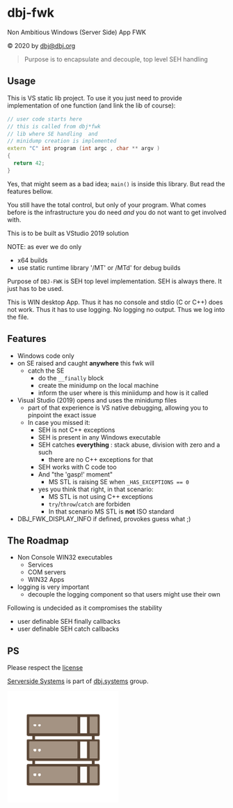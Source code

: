 # dbj-fwk
Non Ambitious Windows (Server Side) App FWK

&copy; 2020 by dbj@dbj.org

> Purpose is to encapsulate and decouple, top level SEH handling

## Usage

This is VS static lib project. 
To use it you just need to provide implementation of one function (and link the lib of course):

```cpp
// user code starts here
// this is called from dbj*fwk
// lib where SE handling  and 
// minidump creation is implemented
extern "C" int program (int argc , char ** argv ) 
{
  return 42;
}
```
Yes, that might seem as a bad idea; `main()` is inside this library. But read the features bellow.

You still have the total control, but only of your program. What comes before is the infrastructure you do need *and* you do not want to get involved with.

This is to be built as VStudio 2019 solution

NOTE: as ever we do only 
- x64 builds
- use static runtime library '/MT' or /MTd' for debug builds

Purpose of `DBJ-FWK` is SEH top level implementation. SEH is always there. It just has to be used.

This is WIN desktop App. Thus it has no console and stdio (C or C++) does not work. Thus 
it has to use logging. No logging no output. Thus we log into the file.

## Features 

- Windows code only
- on SE raised and caught **anywhere** this fwk will
	- catch the SE
		- do the `__finally` block
		- create the minidump on the local machine
		- inform the user where is this miniidump and how is it called
- Visual Studio (2019) opens and uses the minidump files
	- part of that experience is VS native debugging, allowing you to pinpoint the exact issue
	- In case you missed it: 
    	- SEH is not C++ exceptions
    	- SEH is present in any Windows executable
    	- SEH catches **everything** : stack abuse, division with zero and a such
        	- there are no C++ exceptions for that
    	- SEH works with C code too
    	- And "the 'gasp!' moment"
    		- MS STL is raising SE when 
		`_HAS_EXCEPTIONS == 0`
		- yes you think that right,
		in that scenario:
    		- MS STL is not using C++ exceptions
    		- `try`/`throw`/`catch` are forbiden 
    		- In that scenario MS STL is **not** ISO standard 
- DBJ_FWK_DISPLAY_INFO if defined, provokes guess what ;)

## The Roadmap

- Non Console WIN32 executables
  - Services
  - COM servers
  - WIN32 Apps
- logging is very important
  - decouple the logging component so that users might use their own

Following is undecided as it compromises the stability 

- user definable SEH finally callbacks
- user definable SEH catch callbacks

## PS

Please respect the [license](.LICENSE.MD)


[Serverside Systems](https://github.com/dbj-data) is part of [dbj.systems](.https://dbj.systems) group.

![serverside](./media/serversidelogo.png)
